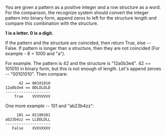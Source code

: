 You are given a pattern as a positive integer and a row structure as a word.
For the comparison, the recognize system should convert the integer pattern into binary form,
append zeros to left for the structure length and compare this combination with the structure.

**1 is a letter. 0 is a digit.**

If the pattern and the structure are coincided, then return True, else -- False.
If pattern is longer than a structure, then they are not coincided (For example - 8 = 1000 and "a").

For example. The pattern is 42 and the structure is "12a0b3e4".
42 == 101010 in binary form, but this is not enough of length. Let's append zeroes -- "00101010".
Then compare:

```
      42 == 00101010
12a0b3e4 == DDLDLDLD
--------------------
    True    VVVVVVVV
```

One more example -- 101 and "ab23b4zz":

```
     101 == 01100101
ab23b4zz == LLDDLDLL
--------------------
   False    XVXVXXXV
```